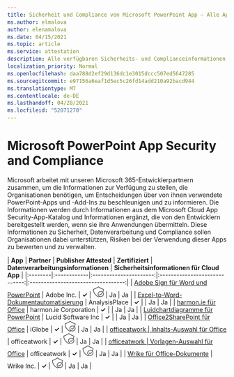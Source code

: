 ```yaml
---
title: Sicherheit und Compliance von Microsoft PowerPoint App – Alle Apps
ms.author: elmalova
author: elenamalova
ms.date: 04/15/2021
ms.topic: article
ms.service: attestation
description: Alle verfügbaren Sicherheits- und Complianceinformationen für alle Microsoft PowerPoint-Apps.
localization_priority: Normal
ms.openlocfilehash: daa788d2ef29d136dc1e3015dccc507ed5647285
ms.sourcegitcommit: e97156a6eaf1d5ec5c26fd14add210a92bacd944
ms.translationtype: MT
ms.contentlocale: de-DE
ms.lasthandoff: 04/28/2021
ms.locfileid: "52071270"
---
```

# <a name="microsoft-powerpoint-app-security-and-compliance"></a>Microsoft PowerPoint App Security and Compliance

Microsoft arbeitet mit unseren Microsoft 365-Entwicklerpartnern zusammen, um die Informationen zur Verfügung zu stellen, die Organisationen benötigen, um Entscheidungen über von ihnen verwendete PowerPoint-Apps und -Add-Ins zu beschleunigen und zu informieren. Die Informationen werden durch Informationen aus dem Microsoft Cloud App Security-App-Katalog und Informationen ergänzt, die von den Entwicklern bereitgestellt werden, wenn sie ihre Anwendungen übermitteln. [](https://www.microsoft.com/en-us/enterprise-mobility-security/cloud-app-security) Diese Informationen zu Sicherheit, Datenverarbeitung und Compliance sollen Organisationen dabei unterstützen, Risiken bei der Verwendung dieser Apps zu bewerten und zu verwalten.

| **App** | **Partner** | **Publisher Attested** | **Zertifiziert** | **Datenverarbeitungsinformationen** | **Sicherheitsinformationen für Cloud App** |
|:--------|:------------|:----------------------:|:-----------------------------:|:----------------------------------:|
| [Adobe Sign für Word und PowerPoint](./adobe-inc-sign-for-word-and-powerpoint.md) | Adobe Inc. | **✓** | <img alt="Certified application badge" src="../media/certified-badge.png" height="25" width="25" /> | Ja | Ja |
| [Excel-to-Word-Dokumentautomatisierung](./analysisplace-excel-to-word-document-automation.md) | AnalysisPlace | **✓** |  | Ja | Ja |
| [harmon.ie für Office](./harmonie-corporation-for-office.md) | harmon.ie Corporation | **✓** |  | Ja | Ja |
| [Luidchartdiagramme für PowerPoint](./lucid-software-inc-lucidchart-diagrams-for-powerpoint.md) | Lucid Software Inc | **✓** |  | Ja | Ja |
| [Office2SharePoint für Office](./iglobe-office2sharepoint-for-office.md) | iGlobe | **✓** | <img alt="Certified application badge" src="../media/certified-badge.png" height="25" width="25" /> | Ja | Ja |
| [officeatwork | Inhalts-Auswahl für Office](./officeatwork-officeatworkcontent-chooser-for-office.md) | officeatwork | **✓** | <img alt="Certified application badge" src="../media/certified-badge.png" height="25" width="25" /> | Ja | Ja |
| [officeatwork | Vorlagen-Auswahl für Office](./officeatwork-officeatworktemplate-chooser-for-office.md) | officeatwork | **✓** | <img alt="Certified application badge" src="../media/certified-badge.png" height="25" width="25" /> | Ja | Ja |
| [Wrike für Office-Dokumente](./wrike-inc-for-office-documents.md) | Wrike Inc. | **✓** | <img alt="Certified application badge" src="../media/certified-badge.png" height="25" width="25" /> | Ja | Ja |
